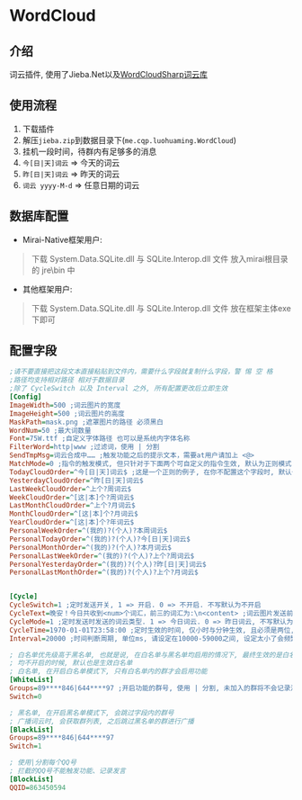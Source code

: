 # WordCloud

## 介绍
词云插件, 使用了Jieba.Net以及[WordCloudSharp词云库](https://github.com/AmmRage/WordCloudSharp)

## 使用流程
1. 下载插件
2. 解压`jieba.zip`到数据目录下(`me.cqp.luohuaming.WordCloud`)
3. 挂机一段时间，待群内有足够多的消息
4. `今[日|天]词云` => 今天的词云
5. `昨[日|天]词云` => 昨天的词云
6. `词云 yyyy-M-d` => 任意日期的词云

## 数据库配置
- Mirai-Native框架用户:
> 下载 System.Data.SQLite.dll 与 SQLite.Interop.dll 文件 放入mirai根目录的 jre\bin 中

- 其他框架用户:
> 下载 System.Data.SQLite.dll 与 SQLite.Interop.dll 文件 放在框架主体exe下即可

## 配置字段
```ini
;请不要直接把这段文本直接粘贴到文件内，需要什么字段就复制什么字段，警 惕 空 格
;路径均支持相对路径 相对于数据目录
;除了 CycleSwitch 以及 Interval 之外, 所有配置更改后立即生效
[Config]
ImageWidth=500 ;词云图片的宽度
ImageHeight=500 ;词云图片的高度
MaskPath=mask.png ;遮罩图片的路径 必须黑白
WordNum=50 ;最大词数量
Font=75W.ttf ;自定义字体路径 也可以是系统内字体名称
FilterWord=http|www ;过滤词，使用 | 分割
SendTmpMsg=词云合成中…… ;触发功能之后的提示文本，需要at用户请加上 <@>
MatchMode=0 ;指令的触发模式, 但只针对于下面两个可自定义的指令生效, 默认为正则模式. 0 => 正则, 指令必须符合正则的语法. 1 => 模糊匹配, 消息中包含指令将会触发. 2 => 完全匹配
TodayCloudOrder=^今[日|天]词云$ ;这是一个正则的例子, 在你不配置这个字段时, 默认也是这个
YesterdayCloudOrder=^昨[日|天]词云$
LastWeekCloudOrder=^上个?周词云$
WeekCloudOrder=^[这|本]个?周词云$
LastMonthCloudOrder=^上个?月词云$
MonthCloudOrder=^[这|本]个?月词云$
YearCloudOrder=^[这|本]个?年词云$
PersonalWeekOrder=^(我的)?(个人)?本周词云$
PersonalTodayOrder=^(我的)?(个人)?今[日|天]词云$
PersonalMonthOrder=^(我的)?(个人)?本月词云$
PersonalLastWeekOrder=^(我的)?(个人)?上个?周词云$
PersonalYesterdayOrder=^(我的)?(个人)?昨[日|天]词云$
PersonalLastMonthOrder=^(我的)?(个人)?上个?月词云$


[Cycle]
CycleSwitch=1 ;定时发送开关, 1 => 开启. 0 => 不开启. 不写默认为不开启
CycleText=晚安！今日共收到<num>个词汇，前三的词汇为:\n<content> ;词云图片发送前的前导文本, 不写不会发送, 使用<num>来表示记录了多少个词汇, 使用<content>来表示这里罗列权重最高的前三个词汇
CycleMode=1 ;定时发送时发送的词云类型. 1 => 今日词云. 0 => 昨日词云, 不写默认为昨日词云
CycleTime=1970-01-01T23:58:00 ;定时生效的时间, 仅小时与分钟生效, 且必须是两位, 比如07:58:00. 其余位置改了也没用, 但是这个格式必须保留. 不写默认12点触发
Interval=20000 ;时间判断周期, 单位ms, 请设定在10000-59000之间, 设定太小了会频繁打开此文件读取触发时间

; 白名单优先级高于黑名单, 也就是说, 在白名单与黑名单均启用的情况下, 最终生效的是白名单
; 均不开启的时候, 默认也是生效白名单
; 白名单, 在开启白名单模式下, 只有白名单内的群才会启用功能
[WhiteList]
Groups=89****846|644****97 ;开启功能的群号, 使用 | 分割, 未加入的群将不会记录消息以及触发指令
Switch=0

; 黑名单, 在开启黑名单模式下, 会跳过字段内的群号
; 广播词云时, 会获取群列表, 之后跳过黑名单的群进行广播
[BlackList]
Groups=89****846|644****97
Switch=1

; 使用|分割每个QQ号
; 拦截的QQ号不能触发功能、记录发言
[BlockList]
QQID=863450594
```
